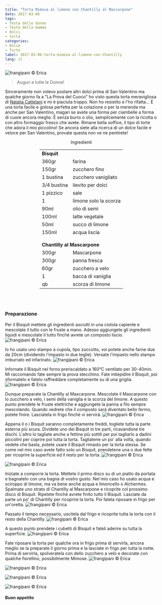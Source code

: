 ```yaml
---
title: "Torta Mimosa al limone con Chantilly al Mascarpone"
date: 2017-03-06
tags:
- festa delle donne
- festa della mamma
- dolci
- torta
categories:
- Dolce
- Torte
label: 2017-03-06-torta-mimosa-al-limone-con-Chantilly
lang: it
---
```

![](header.jpg "frangipani © Erica")

> Auguri a tutte le Donne!

Sinceramente non volevo postare altri dolci prima di San Valentino ma qualche giorno fa a "La Prova del Cuoco" ho visto questa torta meravigliosa di <a href="http://www.tempodicottura.it" target="_blank">Natalia Cattelani</a> e mi è piaciuta troppo. Non ho resistito e l'ho rifatta... È una torta facile e golosa perfetta per la colazione o per la merenda ma anche per San Valentino, magari se avete una forma per ciambelle a forma di cuore ancora meglio. È senza burro o olio, semplicemente con la ricotta o con altro formaggio fresco che avete. Rimane bella soffice, il tipo di torte che adora il mio piccolino! Se ancora siete alla ricerca di un dolce facile e veloce per San Valentino, provate questa non ve ne pentirete!

<div id="wrapper" style="text-align: center">
  <div id="yourdiv" style="display: inline-block;">
    <div class="ingredients">
      <div class="ingredients-title">Ingredienti</div>
      <table>
        <tbody>
            <td colspan="2"><b>Bisquit</b></td>
          </tr>
          <tr>
            <td>360gr</td>
            <td>farina</td>
          </tr>
          <tr>
            <td>150gr</td>
            <td>zucchero fino</td>
          </tr>
          <tr>
            <td>1 bustina</td>
            <td>zucchero vanigliato</td>
          </tr>
          <tr>
            <td>3/4 bustina</td>
            <td>lievito per dolci</td>
          </tr>
          <tr>
            <td>1 pizzico</td>
            <td>sale</td>
          </tr>
          <tr>
            <td>1</td>
            <td>limone solo la scorza</td>
          </tr>
          <tr>
            <td>90ml</td>
            <td>olio di semi</td>
          </tr>
          <tr>
            <td>100ml</td>
            <td>latte vegetale</td>
          </tr>
          <tr>
            <td>50ml</td>
            <td>succo di limone</td>
          </tr>
          <tr>
            <td>150ml</td>
            <td>acqua liscia</td>
          </tr>
          <tr style="height: 15px;"></tr>
          <tr>          
            <td colspan="2"><b>Chantilly al Mascarpone</b></td>
          </tr>
          <tr>
            <td>300gr</td>
            <td>Mascarpone</td>
          </tr>
          <tr>
            <td>300gr</td>
            <td>panna fresca</td>
          </tr>
          <tr>
            <td>60gr</td>
            <td>zucchero a velo</td>
          </tr>
          <tr>
            <td>1</td>
            <td>bacca di vaniglia</td>
          </tr>
          <tr>
            <td>qb</td>
            <td>scorza di limone</td>
          </tr>
        </tbody>
      </table>
      <br></br>
    </div>
  </div>
</div>


<h3>
  <font color="grey">
    <i class="fa fa-cogs"></i>
  </font> Preparazione
</h3>

Per il Bisquit mettete gli ingredienti asciutti in una ciotola capiente e mescolate il tutto con le fruste a mano. Adesso aggiungete gli ingredienti liquidi e mescolate il tutto finché avrete un composto liscio.
![](impasto.jpg "frangipani © Erica")

Io ho usato uno stampo a cupola, tipo zuccotto, voi potete anche farne due da 20cm (dividendo l'impasto in due teglie). Versate l'impasto nello stampo imburrato ed infarinato.
![](teglia.jpg "frangipani © Erica")

Infornate il Bisquit nel forno preriscaldato a 160°C ventilato per 30-40min. Mi raccomando fate sempre la prova stecchino. Fate intiepidire il Bisquit, poi sformatelo e fatelo raffreddare completamente su di una griglia.
![](bisqui.jpg "frangipani © Erica")

Dunque preparate la Chantilly al Mascarpone. Mescolate il Mascarpone con lo zucchero a velo, i semi della vaniglia e la scorza del limone. A questo punto prendete le fruste elettriche e aggiungete la panna a filo sempre mescolando. Quando vedrete che il composto sarà diventato bello fermo, potete finire. Lasciatela in frigo finché vi servirà.
![](chantilly.jpg "frangipani © Erica")

Appena il o i Bisquit saranno completamente freddi, togliete tutta la parte esterna più scura. Dividete uno dei Bisquit in tre parti, ricavandone tre dischi. L'altro lo tagliate anche a fettine più sottili per poi tagliarlo a dadini piccolini per coprire poi tutta la torta. Tagliatene un po' alla volta, quando vedete che basta, potete usare il Bisquit rimasto per la torta stessa. Se come nel mio caso avete fatto solo un Bisquit, prendetene una o due fette per ricoprire la superficie ed il resto per la torta.
![](dischi.jpg "frangipani © Erica")

![](dadini.jpg "frangipani © Erica")

Iniziate a comporre la torta. Mettete il primo disco su di un piatto da portata e bagnatelo con una bagna di vostro gusto. Nel mio caso ho usato acqua e sciroppo di limone, ma va bene anche acqua e limoncello o Alchermes. Spalmate uno strato di Chantilly al Mascarpone e ricoprite col prossimo disco di Bisquit. Ripetete finché avrete finito tutto il Bisquit. Lasciate da parte un po' di Chantilly per ricoprire la torta. Poi fatela riposare in frigo per un'oretta.
![](strati.jpg "frangipani © Erica")

Passato il tempo necessario, uscitela dal frigo e ricoprite tutta la torta con il resto della Chantilly.
![](tortaricoperta.jpg "frangipani © Erica")

A questo punto prendete i cubetti di Bisquit e fateli aderire su tutta la superficie.
![](mimosa.jpg "frangipani © Erica")

Fate riposare la torta per qualche ora in frigo prima di servirla, ancora meglio se la preparate il giorno prima e la lasciate in frigo per tutta la notte. Prima di servirla, spolveratela con dello zucchero a velo e decorate con qualche fiorellino, possibilmente Mimose.
![](risultato1.jpg "frangipani © Erica")

![](risultato2.jpg "frangipani © Erica")

![](risultato3.jpg "frangipani © Erica")

![](risultato4.jpg "frangipani © Erica")

<h4>Buon appetito
  <font color="red">
    <i class="fa fa-smile-o"></i>
  </font>
</h4>
